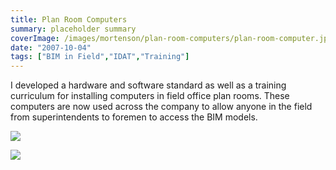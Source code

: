 ```yaml
---
title: Plan Room Computers
summary: placeholder summary
coverImage: /images/mortenson/plan-room-computers/plan-room-computer.jpg
date: "2007-10-04"
tags: ["BIM in Field","IDAT","Training"]
---
```


I developed a hardware and software standard as well as a training curriculum for installing computers in field office plan rooms. These computers are now used across the company to allow anyone in the field from superintendents to foremen to access the BIM models.

![](/images/mortenson/plan-room-computers/slide0038_image013.jpg)

![](/images/mortenson/plan-room-computers/slide0038_image011.jpg)